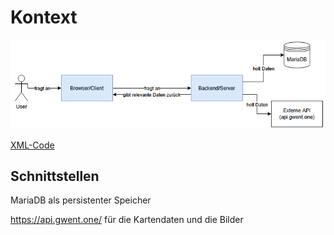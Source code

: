 # Kontext



![Kontextdiagramm.png](..%2FBilder%2FKontextdiagramm.png)

[XML-Code](..%2FXML-Code%2FKontextdiagramm.drawio.xml)

## Schnittstellen

MariaDB als persistenter Speicher

https://api.gwent.one/ für die Kartendaten und die Bilder
